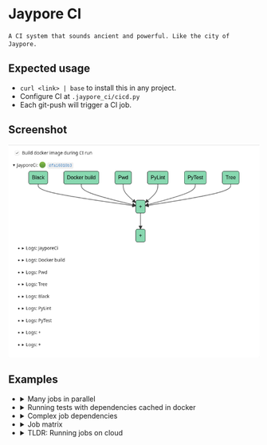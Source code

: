# Jaypore CI

    A CI system that sounds ancient and powerful. Like the city of Jaypore.

## Expected usage

- `curl <link> | base` to install this in any project.
- Configure CI at `.jaypore_ci/cicd.py`
- Each git-push will trigger a CI job.

## Screenshot

![example screenshot](example.png)

## Examples


- <details>
    <summary>Many jobs in parallel</summary>
 
    ```python
    from jaypore_ci import jci

    with jci.Pipeline( image="arjoonn/jaypore_ci:latest", timeout=15 * 60) as p:
        p.in_parallel(
            p.job("python3 -m black --check .", name="Black"),
            p.job("python3 -m pylint jaypore_ci/ tests/", name="PyLint"),
            p.job("python3 -m pytest tests/", name="PyTest"),
        ).should_pass()
    ```
    </summary>
  </details>
- <details>
    <summary>Running tests with dependencies cached in docker</summary>
 
    ```python
    from jaypore_ci import jci

    with jci.Pipeline(image="scratch", timeout=15 * 60) as p:
        p.image = image = f'myproject_{p.remote.sha}'
        p.in_sequence(
            p.job(f"docker build -t {image} .", name="Docker image"),
            p.job("python3 -m pytest tests/", name="PyTest"),
        ).should_pass()
    ```
    </summary>
  </details>
- <details>
    <summary>Complex job dependencies</summary>
 
    ```python
    from jaypore_ci import jci

    with jci.Pipeline(image="arjoonn/jaypore_ci:latest", timeout=15 * 60) as p:
        p.image = image = f"myproject_{p.remote.sha}"

        p.in_sequence(
            p.job(f"docker build -t {image} .", name="Docker image"),
            p.job(
                f"docker tag -t {image} dockerhubaccount/{image}:{p.remote.sha}",
                name="Docker tag",
            ),
            p.job(
                f"docker push dockerhubaccount/{image}:{p.remote.sha}", name="Docker push"
            ),
            p.in_parallel(
                p.job("python3 -m pytest tests/", name="PyTest"),
                p.job("python3 -m pylint src/", name="PyLint"),
                p.job("python3 -m black --check .", name="Black"),
            ),
            p.in_parallel(
                p.in_sequence(
                    p.job("poetry build", name="pypi build"),
                    p.job("poetry publish", name="pypi publish"),
                ),
                p.job("python3 -m create_release_notes", name="release notes"),
                p.job(
                    "python3 -m send_emails_to_downstream_packagers_and_maintainers",
                    name="Notify downstream",
                ),
            ),
        ).should_pass()
    ```
    </summary>
  </details>
- <details>
    <summary>Job matrix</summary>
 
    ```python
    from jaypore_ci import jci

    with jci.Pipeline(image="arjoonn/jaypore_ci:latest", timeout=15 * 60) as p:
        jobs = [
            p.job("python3 -m pytest tests", name=f"Tests: {env}", env=env)
            for env in p.env_matrix(
                BROWSER=["firefox", "chromium", "webkit"],
                SCREENSIZE=["phone", "laptop", "extended"],
                ONLINE=["online", "offline"],
            )
        ]
        # This will have 18 jobs
        # one for each possible combination of BROWSER, SCREENSIZE, ONLINE
        p.in_parallel(*jobs).should_pass()
    ```
    </summary>
  </details>
- <details>
    <summary>TLDR: Running jobs on cloud</summary>

    - We can get the remote machine's docker socket by using [ssh socket forwarding](https://medium.com/@dperny/forwarding-the-docker-socket-over-ssh-e6567cfab160)
    - Then we can set jaypore CI to use the remote docker socket by editing `.jaypore_ci/pre-push.githook`
    </summary>
  </details>
